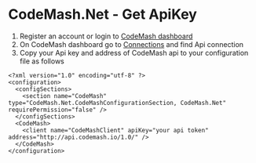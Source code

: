 # CodeMash.Net - Get ApiKey
1. Register an account or login to <a target="_blank" href="http://api.codemash.io">CodeMash dashboard</a> 
2. On CodeMash dashboard go to <a target="_blank" href="http://api.codemash.io/connections/db">Connections</a> and find Api connection 
3. Copy your Api key and address of CodeMash api to your configuration file as follows
```
<?xml version="1.0" encoding="utf-8" ?>  
<configuration>
  <configSections>
    <section name="CodeMash" type="CodeMash.Net.CodeMashConfigurationSection, CodeMash.Net" requirePermission="false" />
  </configSections>
  <CodeMash>
    <client name="CodeMashClient" apiKey="your api token" address="http://api.codemash.io/1.0/" />
  </CodeMash>  
</configuration>
```
